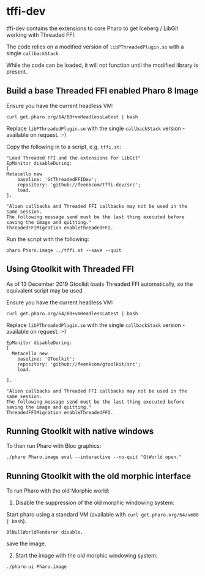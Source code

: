 # tffi-dev

tffi-dev contains the extensions to core Pharo to get Iceberg / LibGit working with Threaded FFI.

The code relies on a modified version of `libPThreadedPlugin.so` with a single `callbackStack`.

While the code can be loaded, it will not function until the modified library is present.

## Build a base Threaded FFI enabled Pharo 8 Image

Ensure you have the current headless VM:

```
curl get.pharo.org/64/80+vmHeadlessLatest | bash
```

Replace `libPThreadedPlugin.so` with the single `callbackStack` version - available on request. :-)

Copy the following in to a script, e.g. `tffi.st`:

```
"Load Threaded FFI and the extensions for LibGit"
EpMonitor disableDuring:
[ 
Metacello new
	baseline: 'GtThreadedFFIDev';
	repository: 'github://feenkcom/tffi-dev/src';
	load.
].

"Alien callbacks and Threaded FFI callbacks may not be used in the same session.
The following message send must be the last thing executed before saving the image and quitting."
ThreadedFFIMigration enableThreadedFFI.
```

Run the script with the following:

```
pharo Pharo.image ../tffi.st --save --quit
```


## Using Gtoolkit with Threaded FFI

As of 13 December 2019 Gtoolkit loads Threaded FFI automatically, so the equivalent script may be used

Ensure you have the current headless VM:

```
curl get.pharo.org/64/80+vmHeadlessLatest | bash
```

Replace `libPThreadedPlugin.so` with the single `callbackStack` version - available on request. :-)

```
EpMonitor disableDuring:
[ 
  Metacello new
    baseline: 'GToolkit';
    repository: 'github://feenkcom/gtoolkit/src';
    load.

].

"Alien callbacks and Threaded FFI callbacks may not be used in the same session.
The following message send must be the last thing executed before saving the image and quitting."
ThreadedFFIMigration enableThreadedFFI.
```


## Running Gtoolkit with native windows

To then run Pharo with Bloc graphics:

```
./pharo Pharo.image eval --interactive --no-quit "GtWorld open."
```


## Running Gtoolkit with the old morphic interface

To run Pharo with the old Morphic world:

1. Disable the suppression of the old morphic windowing system:

Start pharo using a standard VM (available with `curl get.pharo.org/64/vm80 | bash`).

```
BlNullWorldRenderer disable.
```

save the image.

2. Start the image with the old morphic windowing system:

```
./pharo-ui Pharo.image
```
